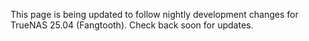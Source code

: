 &NewLine;

This page is being updated to follow nightly development changes for TrueNAS 25.04 (Fangtooth).
Check back soon for updates.

<!--

&NewLine;

25.04 (Fangtooth) will bring many new features and improvements to the TrueNAS SCALE experience:

{{< columns >}}
* 

<--->

<!--
* 

{{< /columns >}}
-->